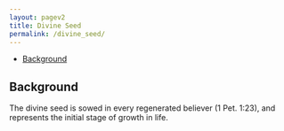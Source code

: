 ```yaml
---
layout: pagev2
title: Divine Seed
permalink: /divine_seed/
---
```

- [Background](#background)

## Background

The divine seed is sowed in every regenerated believer (1 Pet. 1:23), and represents the initial stage of growth in life.